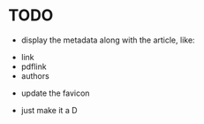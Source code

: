 # TODO

* display the metadata along with the article, like:
 - link
 - pdflink
 - authors

 * update the favicon
  - just make it a D
  